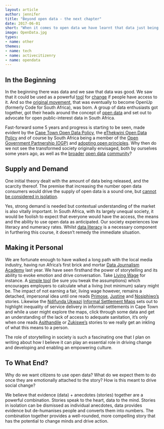 ```yaml
---
layout: article
author: jennifer
title: "Beyond open data - the next chapter"
date: 2017-06-01
short: "When it comes to open data we have learnt that data just being open, available and accessible is not enough. Whilst we don’t have all the answers, we do have some learnings to share."
image: OpenData.jpg
types:
- name: other
themes:
- name: tech
- name: activecitizenry
- name: opendata
---
```


## In the Beginning
In the beginning there was data and we saw that data was good. We saw that it could be used as a powerful [tool](http://opendatacharter.net/principles/) for [change](http://odimpact.org/) if people have access to it. And so the [original movement](https://blog.okfn.org/2012/08/16/the-very-first-open-data-and-democracy-initiative-hackathon-south-africa/), that was eventually to become OpenUp (formerly Code for South Africa), was born. A group of data enthusiasts got together, got their heads around the concept of [open data](https://okfn.org/opendata/) and set out to advocate for open public-interest data in South Africa. 

Fast-forward some 5 years and progress is starting to be seen, made evident by the [Cape Town Open Data Policy](https://web1.capetown.gov.za/web1/opendataportal/Images/OpenDataPolicy.pdf), the [eThekwini Open Data Policy](http://www.durban.gov.za/Resource_Centre/Press_Releases/Pages/Have-Your-Say-On-EThekwini%E2%80%99s-Open-Data-Policy.aspx) and of course by South Africa being a member of the [Open Government Partnership (OGP)](http://www.ogp.gov.za/) and [adopting open principles](http://www.cipc.co.za/files/8614/6435/1332/SITA_Open_Government_Presentation_2016_04.pdf). Why then do we not see the transformed society originally envisaged, both by ourselves some years ago, as well as the [broader](https://sunlightfoundation.com/2014/07/01/when-open-data-isnt-enough/) [open data](http://www.govtech.com/data/6-ideas-to-help-government-realize-open-datas-transformative-power.html) [community](http://www.uclalawreview.org/the-uncertain-relationship-between-open-data-and-accountability-a-response-to-yu-and-robinsons-the-new-ambiguity-of-open-government/)?

## Supply and Demand
One initial theory dealt with the amount of data being released, and the scarcity thereof. The premise that increasing the number open data consumers would drive the supply of open data is a sound one, but [cannot be considered in isolation](https://ijnet.org/en/blog/why-publishing-more-open-data-isn%E2%80%99t-enough-empower-citizens). 

Yes, strong demand is needed but contextual understanding of the market is also vitally important. In South Africa, with its largely unequal society, it would be foolish to expect that everyone would have the access, the means and the ability to use open data as anticipated. Our society experiences low literacy and numeracy rates. Whilst [data literacy](http://codebridge.org.za/2016-12-01/data-kids.htm) is a necessary component in furthering this course, it doesn’t remedy the immediate situation.

## Making it Personal 
We are fortunate enough to have walked a long path with the local media industry, having run Africa’s first brick and mortar [Data Journalism Academy](http://code4sa.org/2016/02/10/academy-launch.html) last year. We have seen firsthand the power of storytelling and its ability to evoke emotion and drive conversation. Take [Living Wage](http://livingwage.code4sa.org/) for instance. A [simple tool](http://living-wage.co.za/) (be sure you tweak the assumptions) which encourages employers to calculate what a living (not minimum) salary might be. The impact of not earning a fair, living wage however, remains a detached, impersonal idea until one reads [Primose](http://livingwage.code4sa.org/#3), [Justine](http://livingwage.code4sa.org/#4) and [Nosiphiwo’s](http://livingwage.code4sa.org/#5) stories. Likewise the [Ndifunda Ukwazi](http://nu.org.za/) [Informal Settlement Maps](http://ismaps.org.za/desktop.html) sets out to highlight inequality of service delivery in informal settlements in Cape Town and while a user might explore the maps, click through some data and get an understanding of the lack of access to adequate sanitation, it’s only when one reads [Asithandile](https://www.youtube.com/watch?time_continue=1&v=6gz05AQfPiU) or [Zukiswe’s](https://www.youtube.com/watch?v=8q2bH71IFNM) stories to we really get an inkling of what this means to a person.

The role of storytelling in society is such a fascinating one that I plan on writing about how I believe it can play an essential role in driving change and developing and enabling an empowering culture.

## To What End?
Why do we want citizens to use open data? What do we expect them to do once they are emotionally attached to the story? How is this meant to drive social change? 

We believe that evidence (data) + anecdotes (stories) together are a powerful combination. Stories speak to the heart, data to the mind. Stories in isolation can be dismissed as individual anecdotes, data provides evidence but de-humanises people and converts them into numbers. The combination together provides a well-rounded, more compelling story that has the potential to change minds and drive action.